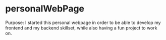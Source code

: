 # personalWebPage

Purpose:
I started this personal webpage in order to be able to develop my frontend and my backend skillset, while also having a fun project to work on.
